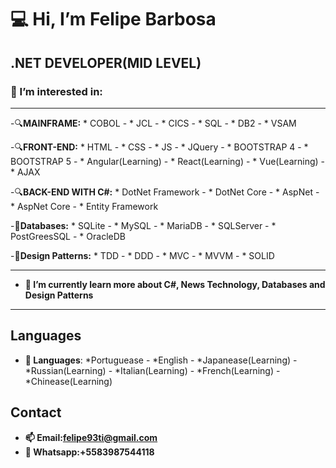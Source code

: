 :computer: Hi, I’m Felipe Barbosa
===================================
.NET DEVELOPER(MID LEVEL)
-----------------------------------
### 👀 I’m interested in:
-----------------------------------

   -:mag:**MAINFRAME:**
    * COBOL -
    * JCL -
    * CICS -
    * SQL -
    * DB2 -
    * VSAM
    
  -:mag:**FRONT-END:**
    * HTML -
    * CSS -
    * JS -
    * JQuery -
    * BOOTSTRAP 4 -
    * BOOTSTRAP 5 -
    * Angular(Learning) -
    * React(Learning) -
    * Vue(Learning) -
    * AJAX


  -:mag:**BACK-END WITH C#:**
    * DotNet Framework -
    * DotNet Core -
    * AspNet -
    * AspNet Core -
    * Entity Framework


   -:floppy_disk:**Databases:**
    * SQLite -
    * MySQL -
    * MariaDB -
    * SQLServer -
    * PostGreesSQL -
    * OracleDB
      
  -:triangular_ruler:**Design Patterns:**
    * TDD -
    * DDD -
    * MVC -
    * MVVM -
    * SOLID
 
------------------------------------------------------------------------------------------------

     
- **🌱 I’m currently learn more about C#, News Technology, Databases and Design Patterns**


------------------------------------------------------------------------------------------------




Languages
------------------------------------------------------------------------------------------------

- **:speech_balloon: Languages**:
    *Portuguease -
    *English -
    *Japanease(Learning) -
    *Russian(Learning) -
    *Italian(Learning) -
    *French(Learning) -
    *Chinease(Learning)




Contact
------------------------------------------------------------------------------------------------
  
- **📫 Email:felipe93ti@gmail.com**
- **:iphone: Whatsapp:+5583987544118**
